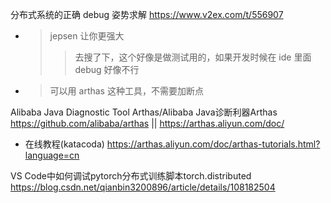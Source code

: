 
分布式系统的正确 debug 姿势求解 https://www.v2ex.com/t/556907
- > jepsen 让你更强大
  >> 去搜了下，这个好像是做测试用的，如果开发时候在 ide 里面 debug 好像不行
- > 可以用 arthas 这种工具，不需要加断点
  
Alibaba Java Diagnostic Tool Arthas/Alibaba Java诊断利器Arthas https://github.com/alibaba/arthas || https://arthas.aliyun.com/doc/
- 在线教程(katacoda) https://arthas.aliyun.com/doc/arthas-tutorials.html?language=cn

VS Code中如何调试pytorch分布式训练脚本torch.distributed https://blog.csdn.net/qianbin3200896/article/details/108182504
